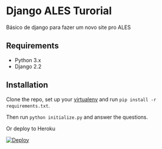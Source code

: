 # Django ALES Turorial

Básico de django para fazer um novo site pro ALES

## Requirements
- Python 3.x
- Django 2.2


## Installation
Clone the repo, set up your [virtualenv](https://virtualenv.pypa.io/en/stable/) and run `pip install -r requirements.txt`.

Then run `python initialize.py` and answer the questions.

Or deploy to Heroku

[![Deploy](https://www.herokucdn.com/deploy/button.svg)](https://heroku.com/deploy)
